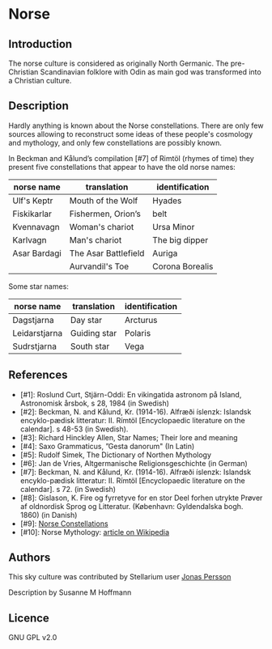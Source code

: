 # Norse

## Introduction

The norse culture is considered as originally North Germanic. The pre-Christian
Scandinavian folklore with Odin as main god was transformed into a Christian
culture.

## Description

Hardly anything is known about the Norse constellations. There are only few
sources allowing to reconstruct some ideas of these people's cosmology and
mythology, and only few constellations are possibly known.

In Beckman and Kålund’s compilation [#7] of Rimtöl (rhymes of time) they
present five constellations that appear to have the old norse names:

| norse name | translation | identification |
| -----------|-------------|----------------|
| Ulf's Keptr | Mouth of the Wolf | Hyades |
| Fiskikarlar | Fishermen, Orion’s | belt |
| Kvennavagn | Woman's chariot | Ursa Minor |
| Karlvagn | Man's chariot | The big dipper |
| Asar Bardagi | The Asar Battlefield |  Auriga |
|   | Aurvandil's Toe | Corona Borealis |

Some star names:

| norse name | translation | identification |
|----------|-----------|---------|
| Dagstjarna | Day star | Arcturus |
| Leidarstjarna  | Guiding star | Polaris  |
| Sudrstjarna  | South star |  Vega  |

## References

 - [#1]: Roslund Curt, Stjärn-Oddi: En vikingatida astronom på Island, Astronomisk årsbok, s 28, 1984 (in Swedish)
 - [#2]: Beckman, N. and Kålund, Kr. (1914-16). Alfræði íslenzk: Islandsk encyklo-pædisk litteratur: II. Rímtöl \[Encyclopaedic literature on the calendar\]. s 48-53 (in Swedish).
 - [#3]: Richard Hinckley Allen, Star Names; Their lore and meaning
 - [#4]: Saxo Grammaticus, ”Gesta danorum" (In Latin)
 - [#5]: Rudolf Simek, The Dictionary of Northen Mythology
 - [#6]: Jan de Vries, Altgermanische Religionsgeschichte (in German)
 - [#7]: Beckman, N. and Kålund, Kr. (1914-16). Alfræði íslenzk: Islandsk encyklo-pædisk litteratur: II. Rímtöl \[Encyclopaedic literature on the calendar\]. s 72. (in Swedish)
 - [#8]: Gislason, K. Fire og fyrretyve for en stor Deel forhen utrykte Prøver af oldnordisk Sprog og Litteratur. (København: Gyldendalska bogh. 1860) (in Danish)
 - [#9]: [Norse Constellations](http://digitaliseducation.com/resources-norse.html)
 - [#10]: Norse Mythology: [article on Wikipedia](https://en.wikipedia.org/wiki/Norse_mythology)


## Authors

This sky culture was contributed by Stellarium user [Jonas
Persson](mailto:jonas.persson@mna.hkr.se)

Description by Susanne M Hoffmann

## Licence

GNU GPL v2.0

